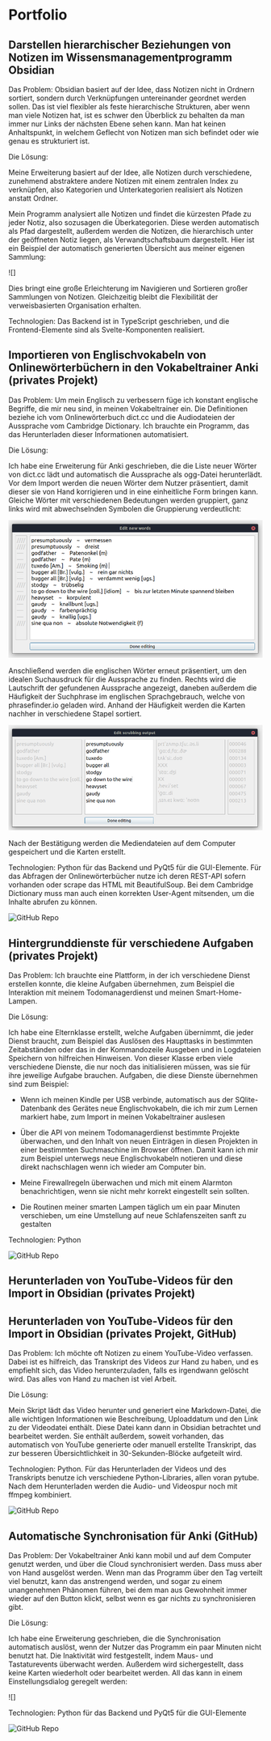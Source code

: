 # Portfolio

## Darstellen hierarchischer Beziehungen von Notizen im Wissensmanagementprogramm Obsidian

Das Problem: Obsidian basiert auf der Idee, dass Notizen nicht in Ordnern sortiert, sondern durch Verknüpfungen untereinander geordnet werden sollen. Das ist viel flexibler als feste hierarchische Strukturen, aber wenn man viele Notizen hat, ist es schwer den Überblick zu behalten da man immer nur Links der nächsten Ebene sehen kann. Man hat keinen Anhaltspunkt, in welchem Geflecht von Notizen man sich befindet oder wie genau es strukturiert ist.

Die Lösung:

Meine Erweiterung basiert auf der Idee, alle Notizen durch verschiedene, zunehmend abstraktere andere Notizen mit einem zentralen Index zu verknüpfen, also Kategorien und Unterkategorien realisiert als Notizen anstatt Ordner.

Mein Programm analysiert alle Notizen und findet die kürzesten Pfade zu jeder Notiz, also sozusagen die Überkategorien. Diese werden automatisch als Pfad dargestellt, außerdem werden die Notizen, die hierarchisch unter der geöffneten Notiz liegen, als Verwandtschaftsbaum dargestellt. Hier ist ein Beispiel der automatisch generierten Übersicht aus meiner eigenen Sammlung:

![]

Dies bringt eine große Erleichterung im Navigieren und Sortieren großer Sammlungen von Notizen.
Gleichzeitig bleibt die Flexibilität der verweisbasierten Organisation erhalten.


Technologien: Das Backend ist in TypeScript geschrieben, und die Frontend-Elemente sind als Svelte-Komponenten realisiert.

## Importieren von Englischvokabeln von Onlinewörterbüchern in den Vokabeltrainer Anki (privates Projekt)

Das Problem: Um mein Englisch zu verbessern füge ich konstant englische Begriffe, die mir neu sind, in meinen Vokabeltrainer ein. Die Definitionen beziehe ich vom Onlinewörterbuch dict.cc und die Audiodateien der Aussprache vom Cambridge Dictionary. Ich brauchte ein Programm, das das Herunterladen dieser Informationen automatisiert.

Die Lösung:

Ich habe eine Erweiterung für Anki geschrieben, die die Liste neuer Wörter von dict.cc lädt und automatisch die Aussprache als ogg-Datei herunterlädt. Vor dem Import werden die neuen Wörter dem Nutzer präsentiert, damit dieser sie von Hand korrigieren und in eine einheitliche Form bringen kann. Gleiche Wörter mit verschiedenen Bedeutungen werden gruppiert, ganz links wird mit abwechselnden Symbolen die Gruppierung verdeutlicht:


![Edit words dialog](https://raw.githubusercontent.com/Robin-Haupt-1/Dict.cc-and-Cambridge-Dictionary-to-Anki/main/doc/2021%20edit%20words%20dialog.png)

Anschließend werden die englischen Wörter erneut präsentiert, um den idealen Suchausdruck für die Aussprache zu finden. Rechts wird die Lautschrift der gefundenen Aussprache angezeigt, daneben außerdem die Häufigkeit der Suchphrase im englischen Sprachgebrauch, welche von phrasefinder.io geladen wird. Anhand der Häufigkeit werden die Karten nachher in verschiedene Stapel sortiert.

![Edit scrubbing output dialog](https://raw.githubusercontent.com/Robin-Haupt-1/Dict.cc-and-Cambridge-Dictionary-to-Anki/main/doc/2021%20edit%20scrubbing%20output%20dialog.png)

Nach der Bestätigung werden die Mediendateien auf dem Computer gespeichert und die Karten erstellt.

Technologien: Python für das Backend und PyQt5 für die GUI-Elemente. Für das Abfragen der Onlinewörterbücher nutze ich deren REST-API sofern vorhanden oder scrape das HTML mit BeautifulSoup. Bei dem Cambridge Dictionary muss man auch einen korrekten User-Agent mitsenden, um die Inhalte abrufen zu können.

![GitHub Repo](https://github.com/Robin-Haupt-1/Dict.cc-and-Cambridge-Dictionary-to-Anki)

## Hintergrunddienste für verschiedene Aufgaben (privates Projekt)

Das Problem: Ich brauchte eine Plattform, in der ich verschiedene Dienst erstellen konnte, die kleine Aufgaben übernehmen, zum Beispiel die Interaktion mit meinem Todomanagerdienst und meinen Smart-Home-Lampen.

Die Lösung:

Ich habe eine Elternklasse erstellt, welche Aufgaben übernimmt, die jeder Dienst braucht, zum Beispiel das Auslösen des Haupttasks in bestimmten Zeitabständen oder das in der Kommandozeile Ausgeben und in Logdateien Speichern von hilfreichen Hinweisen. Von dieser Klasse erben viele verschiedene Dienste, die nur noch das initialisieren müssen, was sie für ihre jeweilige Aufgabe brauchen. Aufgaben, die diese Dienste übernehmen sind zum Beispiel:

- Wenn ich meinen Kindle per USB verbinde, automatisch aus der SQlite-Datenbank des Gerätes neue Englischvokabeln, die ich mir zum Lernen markiert habe, zum Import in meinen Vokabeltrainer auslesen

- Über die API von meinem Todomanagerdienst bestimmte Projekte überwachen, und den Inhalt von neuen Einträgen in diesen Projekten in einer bestimmten Suchmaschine im Browser öffnen. Damit kann ich mir zum Beispiel unterwegs neue Englischvokabeln notieren und diese direkt nachschlagen wenn ich wieder am Computer bin.

- Meine Firewallregeln überwachen und mich mit einem Alarmton benachrichtigen, wenn sie nicht mehr korrekt eingestellt sein sollten.

- Die Routinen meiner smarten Lampen täglich um ein paar Minuten verschieben, um eine Umstellung auf neue Schlafenszeiten sanft zu gestalten

Technologien: Python

![GitHub Repo](https://github.com/Robin-Haupt-1/Daemons-for-various-jobs)

## Herunterladen von YouTube-Videos für den Import in Obsidian (privates Projekt)
## Herunterladen von YouTube-Videos für den Import in Obsidian (privates Projekt, GitHub)

Das Problem: Ich möchte oft Notizen zu einem YouTube-Video verfassen. Dabei ist es hilfreich, das Transkript des Videos zur Hand zu haben, und es empfiehlt sich, das Video herunterzuladen, falls es irgendwann gelöscht wird. Das alles von Hand zu machen ist viel Arbeit.

Die Lösung:

Mein Skript lädt das Video herunter und generiert eine Markdown-Datei, die alle wichtigen Informationen wie Beschreibung, Uploaddatum und den Link zu der Videodatei enthält. Diese Datei kann dann in Obsidian betrachtet und bearbeitet werden. Sie enthält außerdem, soweit vorhanden, das automatisch von YouTube generierte oder manuell erstellte Transkript, das zur besseren Übersichtlichkeit in 30-Sekunden-Blöcke aufgeteilt wird.

Technologien: Python. Für das Herunterladen der Videos und des Transkripts benutze ich verschiedene Python-Libraries, allen voran pytube. Nach dem Herunterladen werden die Audio- und Videospur noch mit ffmpeg kombiniert.


![GitHub Repo](https://github.com/Robin-Haupt-1/Download-YouTube-Videos-into-Obsidian)

## Automatische Synchronisation für Anki (GitHub)

Das Problem:  Der Vokabeltrainer Anki kann mobil und auf dem Computer genutzt werden, und über die Cloud synchronisiert werden. Dass muss aber von Hand ausgelöst werden. Wenn man das Programm über den Tag verteilt viel benutzt, kann das anstrengend werden, und sogar zu einem unangenehmen Phänomen führen, bei dem man aus Gewohnheit immer wieder auf den Button klickt, selbst wenn es gar nichts zu synchronisieren gibt.

Die Lösung:

Ich habe eine Erweiterung geschrieben, die die Synchronisation automatisch auslöst, wenn der Nutzer das Programm ein paar Minuten nicht benutzt hat. Die Inaktivität wird festgestellt, indem Maus- und Tastaturevents überwacht werden. Außerdem wird sichergestellt, dass keine Karten wiederholt oder bearbeitet werden. All das kann in einem Einstellungsdialog geregelt werden:

![]

Technologien: Python für das Backend und PyQt5 für die GUI-Elemente

![GitHub Repo](https://github.com/Robin-Haupt-1/Auto-Sync-Anki-Addon)